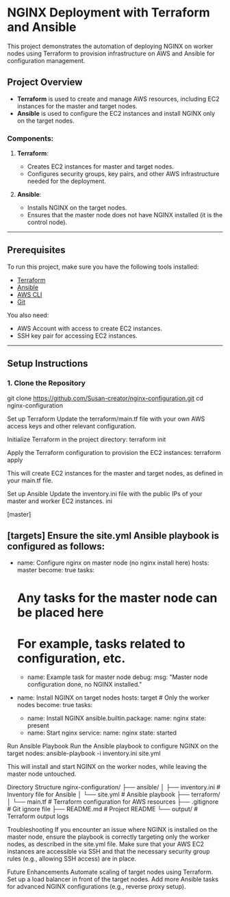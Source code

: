 # NGINX Deployment with Terraform and Ansible

This project demonstrates the automation of deploying NGINX on worker nodes using Terraform to provision infrastructure on AWS and Ansible for configuration management.

## Project Overview

- **Terraform** is used to create and manage AWS resources, including EC2 instances for the master and target nodes.
- **Ansible** is used to configure the EC2 instances and install NGINX only on the target nodes.

### Components:
1. **Terraform**:
   - Creates EC2 instances for master and target nodes.
   - Configures security groups, key pairs, and other AWS infrastructure needed for the deployment.

2. **Ansible**:
   - Installs NGINX on the target nodes.
   - Ensures that the master node does not have NGINX installed (it is the control node).

---

## Prerequisites

To run this project, make sure you have the following tools installed:

- [Terraform](https://www.terraform.io/downloads.html)
- [Ansible](https://www.ansible.com/)
- [AWS CLI](https://aws.amazon.com/cli/)
- [Git](https://git-scm.com/)

You also need:
- AWS Account with access to create EC2 instances.
- SSH key pair for accessing EC2 instances.

---

## Setup Instructions

### 1. Clone the Repository


git clone https://github.com/Susan-creator/nginx-configuration.git
cd nginx-configuration

Set up Terraform
Update the terraform/main.tf file with your own AWS access keys and other relevant configuration.

Initialize Terraform in the project directory:
terraform init

Apply the Terraform configuration to provision the EC2 instances:
terraform apply

This will create EC2 instances for the master and target nodes, as defined in your main.tf file.

Set up Ansible
Update the inventory.ini file with the public IPs of your master and worker EC2 instances.
ini

[master]
<master-ip>

[targets]
<worker-ip-1>
<worker-ip-2>
Ensure the site.yml Ansible playbook is configured as follows:
---
- name: Configure nginx on master node (no nginx install here)
  hosts: master
  become: true
  tasks:
    # Any tasks for the master node can be placed here
    # For example, tasks related to configuration, etc.
    - name: Example task for master node
      debug:
        msg: "Master node configuration done, no NGINX installed."

- name: Install NGINX on target nodes
  hosts: target  # Only the worker nodes
  become: true
  tasks:
    - name: Install NGINX
      ansible.builtin.package:
        name: nginx
        state: present
    - name: Start nginx
      service:
        name: nginx
        state: started

Run Ansible Playbook
Run the Ansible playbook to configure NGINX on the target nodes:
ansible-playbook -i inventory.ini site.yml

This will install and start NGINX on the worker nodes, while leaving the master node untouched.

Directory Structure
nginx-configuration/
├── ansible/
│   ├── inventory.ini      # Inventory file for Ansible
│   └── site.yml           # Ansible playbook
├── terraform/
│   └── main.tf            # Terraform configuration for AWS resources
├── .gitignore             # Git ignore file
├── README.md              # Project README
└── output/                # Terraform output logs


Troubleshooting
If you encounter an issue where NGINX is installed on the master node, ensure the playbook is correctly targeting only the worker nodes, as described in the site.yml file.
Make sure that your AWS EC2 instances are accessible via SSH and that the necessary security group rules (e.g., allowing SSH access) are in place.


Future Enhancements
Automate scaling of target nodes using Terraform.
Set up a load balancer in front of the target nodes.
Add more Ansible tasks for advanced NGINX configurations (e.g., reverse proxy setup).



